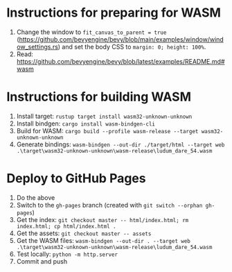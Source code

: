 # Instructions for preparing for WASM

1. Change the window to `fit_canvas_to_parent = true` (https://github.com/bevyengine/bevy/blob/main/examples/window/window_settings.rs) and set the body CSS to `margin: 0; height: 100%`.
3. Read: https://github.com/bevyengine/bevy/blob/latest/examples/README.md#wasm

# Instructions for building WASM

1. Install target: `rustup target install wasm32-unknown-unknown`
3. Install bindgen: `cargo install wasm-bindgen-cli`
4. Build for WASM: `cargo build --profile wasm-release --target wasm32-unknown-unknown`
5. Generate bindings: `wasm-bindgen --out-dir ./target/html --target web .\target\wasm32-unknown-unknown\wasm-release\ludum_dare_54.wasm`

# Deploy to GitHub Pages

1. Do the above 
2. Switch to the `gh-pages` branch (created with `git switch --orphan gh-pages`)
3. Get the index: `git checkout master -- html/index.html; rm index.html; cp html/index.html .`
3. Get the assets: `git checkout master -- assets`
5. Get the WASM files: `wasm-bindgen --out-dir . --target web .\target\wasm32-unknown-unknown\wasm-release\ludum_dare_54.wasm`
5. Test locally: `python -m http.server`
6. Commit and push

